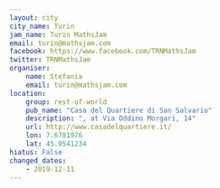 ```yaml
---
layout: city                                           
city_name: Turin                                                         
jam_name: Turin MathsJam
email: turin@mathsjam.com
facebook: https://www.facebook.com/TRNMathsJam
twitter: TRNMathsJam
organiser:
    name: Stefania
    email: turin@mathsjam.com
location:
    group: rest-of-world
    pub_name: "Casa del Quartiere di San Salvario"
    description: ", at Via Oddino Morgari, 14"
    url: http://www.casadelquartiere.it/
    lon: 7.6781976
    lat: 45.0541234
hiatus: False
changed_dates:
    - 2019-12-11
---
```

